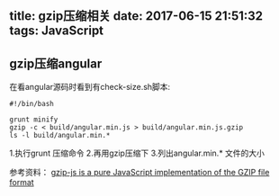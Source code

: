 title: gzip压缩相关
date: 2017-06-15 21:51:32
tags: JavaScript
---

##  gzip压缩angular

在看angular源码时看到有check-size.sh脚本:

```shell
#!/bin/bash

grunt minify
gzip -c < build/angular.min.js > build/angular.min.js.gzip
ls -l build/angular.min.*
```

1.执行grunt 压缩命令
2.再用gzip压缩下
3.列出angular.min.* 文件的大小

参考资料：
[gzip-js is a pure JavaScript implementation of the GZIP file format](https://github.com/beatgammit/gzip-js)

